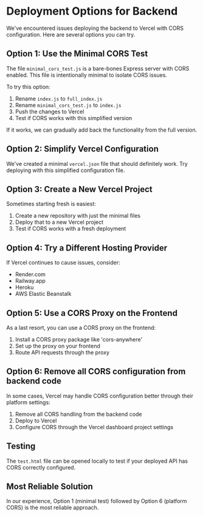 # Deployment Options for Backend

We've encountered issues deploying the backend to Vercel with CORS configuration. Here are several options you can try.

## Option 1: Use the Minimal CORS Test

The file `minimal_cors_test.js` is a bare-bones Express server with CORS enabled. This file is intentionally minimal to isolate CORS issues.

To try this option:
1. Rename `index.js` to `full_index.js`
2. Rename `minimal_cors_test.js` to `index.js`
3. Push the changes to Vercel
4. Test if CORS works with this simplified version

If it works, we can gradually add back the functionality from the full version.

## Option 2: Simplify Vercel Configuration

We've created a minimal `vercel.json` file that should definitely work. Try deploying with this simplified configuration file.

## Option 3: Create a New Vercel Project

Sometimes starting fresh is easiest:
1. Create a new repository with just the minimal files
2. Deploy that to a new Vercel project
3. Test if CORS works with a fresh deployment

## Option 4: Try a Different Hosting Provider

If Vercel continues to cause issues, consider:
- Render.com
- Railway.app
- Heroku
- AWS Elastic Beanstalk

## Option 5: Use a CORS Proxy on the Frontend

As a last resort, you can use a CORS proxy on the frontend:
1. Install a CORS proxy package like 'cors-anywhere'
2. Set up the proxy on your frontend
3. Route API requests through the proxy

## Option 6: Remove all CORS configuration from backend code

In some cases, Vercel may handle CORS configuration better through their platform settings:
1. Remove all CORS handling from the backend code
2. Deploy to Vercel
3. Configure CORS through the Vercel dashboard project settings

## Testing

The `test.html` file can be opened locally to test if your deployed API has CORS correctly configured.

## Most Reliable Solution

In our experience, Option 1 (minimal test) followed by Option 6 (platform CORS) is the most reliable approach.